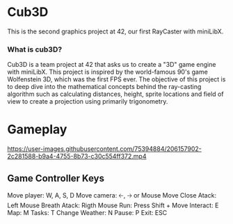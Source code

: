 # Cub3D
This is the second graphics project at 42, our first RayCaster with miniLibX.

### What is cub3D?
Cub3D is a team project at 42 that asks us to create a "3D" game engine with miniLibX. This project is inspired by the world-famous 90's game Wolfenstein 3D, which was the first FPS ever. The objective of this project is to deep dive into the mathematical concepts behind the ray-casting algorithm such as calculating distances, height, sprite locations and field of view to create a projection using primarily trigonometry.

# Gameplay

https://user-images.githubusercontent.com/75394884/206157902-2c281588-b9a4-4755-8b73-c30c554ff372.mp4



## Game Controller Keys

Move player: W, A, S, D
Move camera: 🡠, 🡢 or Mouse Move
Close Atack: Left Mouse
Breath Atack: Rigth Mouse
Run: Press Shift + Move
Interact: E
Map: M
Tasks: T
Change Weather: N
Pause: P
Exit: ESC
